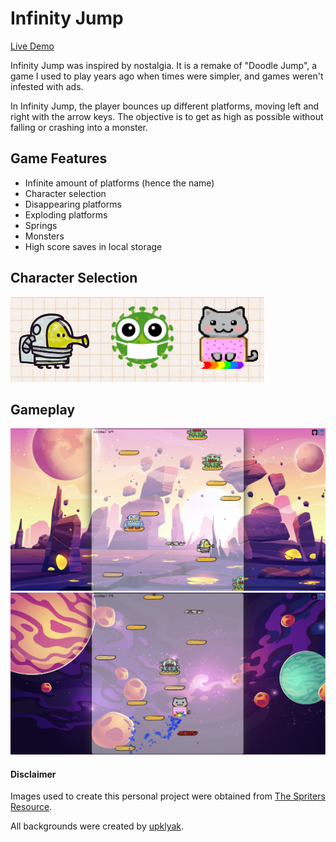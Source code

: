 # Infinity Jump

[Live Demo](https://ariannavalle.github.io/Infinity-Jump/)

Infinity Jump was inspired by nostalgia. It is a remake of "Doodle Jump", a game I used to play years ago when times were simpler, and games weren't infested with ads.

In Infinity Jump, the player bounces up different platforms, moving left and right with the arrow keys.
The objective is to get as high as possible without falling or crashing into a monster. 

## Game Features
* Infinite amount of platforms (hence the name)
* Character selection
* Disappearing platforms
* Exploding platforms
* Springs
* Monsters
* High score saves in local storage 

## Character Selection
![Image of characters](https://github.com/ariannavalle/Infinity-Jump/blob/master/images/character-selection.png)

## Gameplay
![Gameplay img](https://github.com/ariannavalle/Infinity-Jump/blob/master/images/gameplay-00.png)
![Gameplay img](https://github.com/ariannavalle/Infinity-Jump/blob/master/images/gameplay-01.png)

#### Disclaimer
Images used to create this personal project were obtained from [The Spriters Resource](https://www.spriters-resource.com/). 

All backgrounds were created by [upklyak](https://www.freepik.com/upklyak). 
